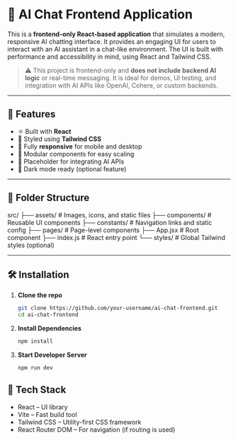 # 💬 AI Chat Frontend Application

This is a **frontend-only React-based application** that simulates a modern, responsive AI chatting interface. It provides an engaging UI for users to interact with an AI assistant in a chat-like environment. The UI is built with performance and accessibility in mind, using React and Tailwind CSS.

> ⚠️ This project is frontend-only and **does not include backend AI logic** or real-time messaging. It is ideal for demos, UI testing, and integration with AI APIs like OpenAI, Cohere, or custom backends.

---

## 🚀 Features

- ⚛️ Built with **React**
- 🎨 Styled using **Tailwind CSS**
- 📱 Fully **responsive** for mobile and desktop
- 🎯 Modular components for easy scaling
- 🧠 Placeholder for integrating AI APIs
- 🌙 Dark mode ready (optional feature)

---

## 📁 Folder Structure

src/
├── assets/ # Images, icons, and static files
├── components/ # Reusable UI components
├── constants/ # Navigation links and static config
├── pages/ # Page-level components
├── App.jsx # Root component
├── index.js # React entry point
└── styles/ # Global Tailwind styles (optional)

---

## 🛠️ Installation

1. **Clone the repo**

   ```bash
   git clone https://github.com/your-username/ai-chat-frontend.git
   cd ai-chat-frontend

   ```

2. **Install Dependencies**

   ```bash
   npm install

   ```

3. **Start Developer Server**
   ```bash
   npm run dev
   ```

## 🔧 Tech Stack

- React – UI library
- Vite – Fast build tool
- Tailwind CSS – Utility-first CSS framework
- React Router DOM – For navigation (if routing is used)
